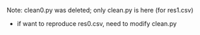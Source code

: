 Note: clean0.py was deleted; only clean.py is here (for res1.csv)
- if want to reproduce res0.csv, need to modify clean.py
